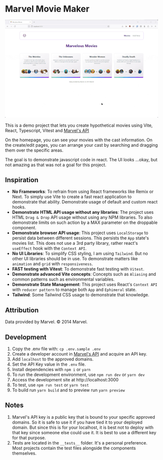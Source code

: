 
  

# Marvel Movie Maker

![preview](public/preview.gif)

This is a demo project that lets you create hypothetical movies using Vite, React, Typescript, Vitest and [Marvel's  API](https://developer.marvel.com/)

On the homepage, you can see your movies with the cast information. On the create/edit pages, you can arrange your cast by searching and dragging them over the specific areas.

The goal is to demonstrate javascript code in react. The UI looks ...okay, but not amazing as that was not a goal for this project.

## Inspiration
- **No Frameworks**: To refrain from using React frameworks like Remix or Next. To simply use Vite to create a fast react application to demonstrate that ability. Demonstrate usage of default and custom react hooks.
- **Demonstrate HTML API usage without any libraries**: The project uses HTML `Drag & Drop` API usage without using any NPM libraries. To also demonstrate limits on such action by a MAX parameter on the droppable component.
- **Demonstrate browser API usage**: This project uses `LocalStorage` to persist data between different sessions. This persists the `App` state's movies list. This does not use a 3rd party library, rather react's `useEffect` hook with the `Context API`.
- **No UI Libraries**: To simplify CSS styling, I am using `Tailwind`. But no other UI libraries should be in use. To demonstrate matters like `animation` and `grid` with `responsiveness`.
- **FAST testing with Vitest**: To demonstrate fast testing with `Vitest`.
- **Demonstrate advanced Vite concepts**: Concepts such as `Aliasing` and common patterns such as environmental variables.
- **Demonstrate State Management**: This project uses React's `Context API` with `reducer pattern` to manage both `App` and `Ephimeral` state.
- **Tailwind**: Some Tailwind CSS usage to demonstrate that knowledge.

## Attribution
Data provided by Marvel. © 2014 Marvel.

## Development
1. Copy the .env file with: `cp .env.sample .env`
2. Create a developer account in [Marvel's  API](https://developer.marvel.com/) and acquire an API key.
3. Add `localhost` to the approved domains.
4. Set the API Key value in the `.env` file.
5. Install dependencies with `npm i` or `yarn`
6. To run the development environment, use `npm run dev` or `yarn dev`
7. Access the development site at http://localhost:3000
8. To test, use `npm run test` or `yarn test`
9. To build run `yarn build` and to preview run `yarn preview`

## Notes
1. Marvel's API key is a public key that is bound to your specific approved domains. So it is safe to use it if you have tied it to your deployed domain. But since this is for your localhost, it is best not to deploy with that key since someone else could use it. It is best to use a different key for that purpose.
2. Tests are located in the `__tests__` folder. It's a personal preference. Most projects contain the test files alongside the components themselves.
